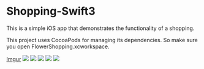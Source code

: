 # Shopping-Swift3

This is a simple iOS app that demonstrates the functionality of a shopping.

This project uses CocoaPods for managing its dependencies. So make sure you open FlowerShopping.xcworkspace.

[Imgur](http://i.imgur.com/We8Nkra.png)
<img src="http://i.imgur.com/ThwgxDF.png"> 
<img src="http://i.imgur.com/ar831uj.png"> <img src="http://i.imgur.com/Lk1hj7u.png"> 
<img src="http://i.imgur.com/ar831uj.png"> <img src="http://i.imgur.com/We8Nkra.png">
